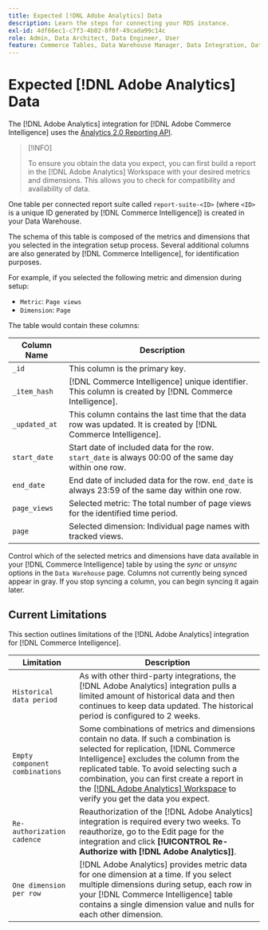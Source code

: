 ```yaml
---
title: Expected [!DNL Adobe Analytics] Data
description: Learn the steps for connecting your RDS instance.
exl-id: 4df66ec1-c7f3-4b02-8f0f-49cada99c14c
role: Admin, Data Architect, Data Engineer, User
feature: Commerce Tables, Data Warehouse Manager, Data Integration, Data Import/Export
---
```

# Expected [!DNL Adobe Analytics] Data

The [!DNL Adobe Analytics] integration for [!DNL Adobe Commerce Intelligence] uses the [Analytics 2.0 Reporting API](https://developer.adobe.com/analytics-apis/docs/2.0/#!AdobeDocs/analytics-2.0-apis/master/README.md).

>[!INFO]
>
>To ensure you obtain the data you expect, you can first build a report in the [!DNL Adobe Analytics] Workspace with your desired metrics and dimensions. This allows you to check for compatibility and availability of data.

One table per connected report suite called `report-suite-<ID>` (where `<ID>` is a unique ID generated by [!DNL Commerce Intelligence]) is created in your Data Warehouse.

The schema of this table is composed of the metrics and dimensions that you selected in the integration setup process. Several additional columns are also generated by [!DNL Commerce Intelligence], for identification purposes.

For example, if you selected the following metric and dimension during setup:
- `Metric`: `Page views`
- `Dimension`: `Page`

The table would contain these columns:

| Column Name | Description |
| --- | --- |
| `_id` | This column is the primary key. |
| `_item_hash` | [!DNL Commerce Intelligence] unique identifier. This column is created by [!DNL Commerce Intelligence].|
| `_updated_at` | This column contains the last time that the data row was updated. It is created by [!DNL Commerce Intelligence].|
| `start_date` | Start date of included data for the row. `start_date` is always 00:00 of the same day within one row.|
| `end_date` | End date of included data for the row. `end_date` is always 23:59 of the same day within one row.|
| `page_views` | Selected metric: The total number of page views for the identified time period.|
| `page` | Selected dimension: Individual page names with tracked views.|

Control which of the selected metrics and dimensions have data available in your [!DNL Commerce Intelligence] table by using the *sync* or *unsync* options in the `Data Warehouse` page. Columns not currently being synced appear in gray. If you stop syncing a column, you can begin syncing it again later.

## Current Limitations

This section outlines limitations of the [!DNL Adobe Analytics] integration for [!DNL Commerce Intelligence].

| Limitation | Description |
| --- | --- |
| `Historical data period` | As with other third-party integrations, the [!DNL Adobe Analytics] integration pulls a limited amount of historical data and then continues to keep data updated. The historical period is configured to 2 weeks. |
| `Empty component combinations` | Some combinations of metrics and dimensions contain no data. If such a combination is selected for replication, [!DNL Commerce Intelligence] excludes the column from the replicated table. To avoid selecting such a combination, you can first create a report in the [[!DNL Adobe Analytics] Workspace](https://experienceleague.adobe.com/docs/analytics/analyze/analysis-workspace/home.html) to verify you get the data you expect. |
| `Re-authorization cadence` | Reauthorization of the [!DNL Adobe Analytics] integration is required every two weeks. To reauthorize, go to the Edit page for the integration and click **[!UICONTROL Re-Authorize with [!DNL Adobe Analytics]]**. |
| `One dimension per row` | [!DNL Adobe Analytics] provides metric data for one dimension at a time. If you select multiple dimensions during setup, each row in your [!DNL Commerce Intelligence] table contains a single dimension value and nulls for each other dimension. |
